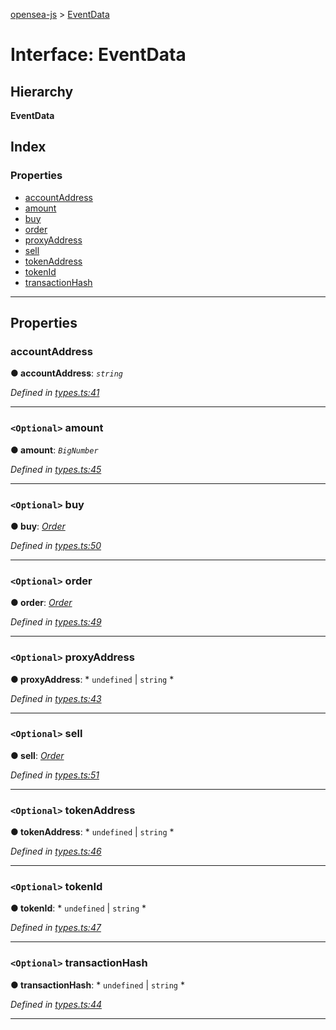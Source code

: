 [opensea-js](../README.md) > [EventData](../interfaces/eventdata.md)

# Interface: EventData

## Hierarchy

**EventData**

## Index

### Properties

* [accountAddress](eventdata.md#accountaddress)
* [amount](eventdata.md#amount)
* [buy](eventdata.md#buy)
* [order](eventdata.md#order)
* [proxyAddress](eventdata.md#proxyaddress)
* [sell](eventdata.md#sell)
* [tokenAddress](eventdata.md#tokenaddress)
* [tokenId](eventdata.md#tokenid)
* [transactionHash](eventdata.md#transactionhash)

---

## Properties

<a id="accountaddress"></a>

###  accountAddress

**● accountAddress**: *`string`*

*Defined in [types.ts:41](https://github.com/ProjectOpenSea/opensea-js/blob/4a31548/src/types.ts#L41)*

___
<a id="amount"></a>

### `<Optional>` amount

**● amount**: *`BigNumber`*

*Defined in [types.ts:45](https://github.com/ProjectOpenSea/opensea-js/blob/4a31548/src/types.ts#L45)*

___
<a id="buy"></a>

### `<Optional>` buy

**● buy**: *[Order](order.md)*

*Defined in [types.ts:50](https://github.com/ProjectOpenSea/opensea-js/blob/4a31548/src/types.ts#L50)*

___
<a id="order"></a>

### `<Optional>` order

**● order**: *[Order](order.md)*

*Defined in [types.ts:49](https://github.com/ProjectOpenSea/opensea-js/blob/4a31548/src/types.ts#L49)*

___
<a id="proxyaddress"></a>

### `<Optional>` proxyAddress

**● proxyAddress**: * `undefined` &#124; `string`
*

*Defined in [types.ts:43](https://github.com/ProjectOpenSea/opensea-js/blob/4a31548/src/types.ts#L43)*

___
<a id="sell"></a>

### `<Optional>` sell

**● sell**: *[Order](order.md)*

*Defined in [types.ts:51](https://github.com/ProjectOpenSea/opensea-js/blob/4a31548/src/types.ts#L51)*

___
<a id="tokenaddress"></a>

### `<Optional>` tokenAddress

**● tokenAddress**: * `undefined` &#124; `string`
*

*Defined in [types.ts:46](https://github.com/ProjectOpenSea/opensea-js/blob/4a31548/src/types.ts#L46)*

___
<a id="tokenid"></a>

### `<Optional>` tokenId

**● tokenId**: * `undefined` &#124; `string`
*

*Defined in [types.ts:47](https://github.com/ProjectOpenSea/opensea-js/blob/4a31548/src/types.ts#L47)*

___
<a id="transactionhash"></a>

### `<Optional>` transactionHash

**● transactionHash**: * `undefined` &#124; `string`
*

*Defined in [types.ts:44](https://github.com/ProjectOpenSea/opensea-js/blob/4a31548/src/types.ts#L44)*

___

